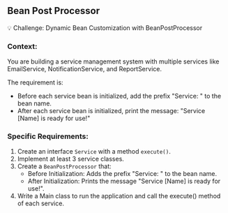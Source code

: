 #

## Bean Post Processor

💡 Challenge: Dynamic Bean Customization with BeanPostProcessor

### Context:

You are building a service management system with multiple services like EmailService, NotificationService, and
ReportService.

The requirement is:

* Before each service bean is initialized, add the prefix "Service: " to the bean name.
* After each service bean is initialized, print the message: "Service [Name] is ready for use!"

### Specific Requirements:

1. Create an interface `Service` with a method `execute()`.
2. Implement at least 3 service classes.
3. Create a `BeanPostProcessor` that:
   * Before Initialization: Adds the prefix "Service: " to the bean name. 
   * After Initialization: Prints the message "Service [Name] is ready for use!".
4. Write a Main class to run the application and call the execute() method of each service.